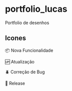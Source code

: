 # portfolio_lucas
Portfolio de desenhos

## Icones

:package: Nova Funcionalidade

:up: Atualização

:beetle: Correção de Bug

:checkered_flag: Release
